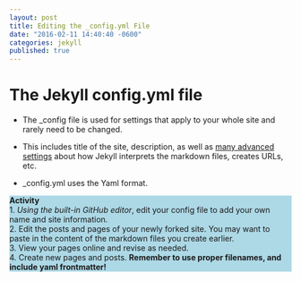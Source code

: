 ```yaml
---
layout: post
title: Editing the _config.yml File
date: "2016-02-11 14:40:40 -0600"
categories: jekyll
published: true
---
```

# The Jekyll config.yml file

* The \_config file is used for settings that apply to your whole site and rarely need to be changed.

* This includes title of the site, description, as well as [many advanced settings](https://jekyllrb.com/docs/configuration/) about how Jekyll interprets the markdown files, creates URLs, etc.

* \_config.yml uses the Yaml format.

<div style="background-color:lightblue;">
<p><strong>Activity</strong><br/>
1. <em>Using the built-in GitHub editor</em>, edit your config file to add your own name and site information.<br/>
2. Edit the posts and pages of your newly forked site. You may want to paste in the content of the markdown files you create earlier.<br/>
3. View your pages online and revise as needed.<br/>
4. Create new pages and posts. <strong>Remember to use proper filenames, and include yaml frontmatter!</strong></p>
</div>
